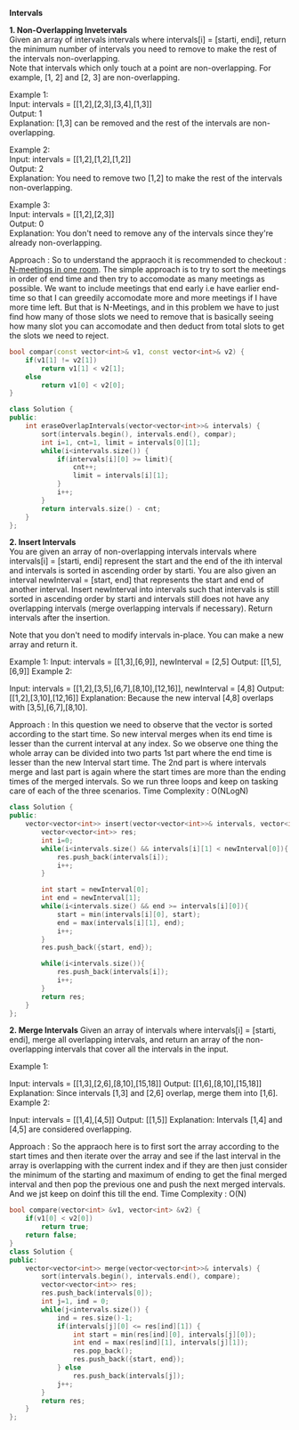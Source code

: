 **Intervals**

**1. Non-Overlapping Invetervals**  
Given an array of intervals intervals where intervals[i] = [starti, endi], return the minimum number of intervals you need to remove to make the rest of the intervals non-overlapping.  
Note that intervals which only touch at a point are non-overlapping. For example, [1, 2] and [2, 3] are non-overlapping.

Example 1:   
Input: intervals = [[1,2],[2,3],[3,4],[1,3]]  
Output: 1  
Explanation: [1,3] can be removed and the rest of the intervals are non-overlapping.  

Example 2:  
Input: intervals = [[1,2],[1,2],[1,2]]  
Output: 2  
Explanation: You need to remove two [1,2] to make the rest of the intervals non-overlapping.  

Example 3:  
Input: intervals = [[1,2],[2,3]]  
Output: 0  
Explanation: You don't need to remove any of the intervals since they're already non-overlapping.

Approach :
So to understand the appraoch it is recommended to checkout : [N-meetings in one room](https://takeuforward.org/data-structure/n-meetings-in-one-room/). The simple approach is to try to sort the meetings in order of end time and then try to accomodate as many meetings as possible. We want to include meetings that end early i.e have earlier end-time so that I can greedily accomodate more and more meetings if I have more time left.
But that is N-Meetings, and in this problem we have to just find how many of those slots we need to remove that is basically seeing how many slot you can accomodate and then deduct from total slots to get the slots we need to reject.

```cpp
bool compar(const vector<int>& v1, const vector<int>& v2) {
    if(v1[1] != v2[1])
        return v1[1] < v2[1];
    else
        return v1[0] < v2[0];
}

class Solution {
public:
    int eraseOverlapIntervals(vector<vector<int>>& intervals) {
        sort(intervals.begin(), intervals.end(), compar);
        int i=1, cnt=1, limit = intervals[0][1];
        while(i<intervals.size()) {
            if(intervals[i][0] >= limit){
                cnt++;
                limit = intervals[i][1];
            }
            i++;
        }
        return intervals.size() - cnt;
    }
};
```

**2. Insert Intervals**  
You are given an array of non-overlapping intervals intervals where intervals[i] = [starti, endi] represent the start and the end of the ith interval and intervals is sorted in ascending order by starti. You are also given an interval newInterval = [start, end] that represents the start and end of another interval.
Insert newInterval into intervals such that intervals is still sorted in ascending order by starti and intervals still does not have any overlapping intervals (merge overlapping intervals if necessary).
Return intervals after the insertion.

Note that you don't need to modify intervals in-place. You can make a new array and return it.

Example 1:
Input: intervals = [[1,3],[6,9]], newInterval = [2,5]
Output: [[1,5],[6,9]]
Example 2:

Input: intervals = [[1,2],[3,5],[6,7],[8,10],[12,16]], newInterval = [4,8]
Output: [[1,2],[3,10],[12,16]]
Explanation: Because the new interval [4,8] overlaps with [3,5],[6,7],[8,10].

Approach : In this question we need to observe that the vector is sorted according to the start time. So new interval merges when its end time is lesser than the current interval at any index.
So we observe one thing the whole array can be divided into two parts 1st part where the end time is lesser than the new Interval start time. The 2nd part is where intervals merge and last part is again where the start times are more than the ending times of the merged intervals.
So we run three loops and keep on tasking care of each of the three scenarios.
Time Complexity : O(NLogN)

```cpp
class Solution {
public:
    vector<vector<int>> insert(vector<vector<int>>& intervals, vector<int>& newInterval) {
        vector<vector<int>> res;
        int i=0;
        while(i<intervals.size() && intervals[i][1] < newInterval[0]){
            res.push_back(intervals[i]);
            i++;
        }

        int start = newInterval[0];
        int end = newInterval[1];
        while(i<intervals.size() && end >= intervals[i][0]){
            start = min(intervals[i][0], start);
            end = max(intervals[i][1], end);
            i++;
        }
        res.push_back({start, end});

        while(i<intervals.size()){
            res.push_back(intervals[i]);
            i++;
        }
        return res;
    }
};
```
**2. Merge Intervals**
Given an array of intervals where intervals[i] = [starti, endi], merge all overlapping intervals, and return an array of the non-overlapping intervals that cover all the intervals in the input.

Example 1:

Input: intervals = [[1,3],[2,6],[8,10],[15,18]]
Output: [[1,6],[8,10],[15,18]]
Explanation: Since intervals [1,3] and [2,6] overlap, merge them into [1,6].
Example 2:

Input: intervals = [[1,4],[4,5]]
Output: [[1,5]]
Explanation: Intervals [1,4] and [4,5] are considered overlapping.

Approach : So the appraoch here is to first sort the array according to the start times and then iterate over the array and see if the last interval in the array 
is overlapping with the current index and if they are then just consider the minimum of the starting and maximum of ending to get the final merged interval and then pop the previous one 
and push the next merged intervals. And we jst keep on doinf this till the end. 
Time Complexity : O(N)

```cpp
bool compare(vector<int> &v1, vector<int> &v2) {
    if(v1[0] < v2[0])
        return true;
    return false;
}
class Solution {
public:
    vector<vector<int>> merge(vector<vector<int>>& intervals) {
        sort(intervals.begin(), intervals.end(), compare);
        vector<vector<int>> res;
        res.push_back(intervals[0]);
        int j=1, ind = 0;
        while(j<intervals.size()) {
            ind = res.size()-1;
            if(intervals[j][0] <= res[ind][1]) {
                int start = min(res[ind][0], intervals[j][0]);
                int end = max(res[ind][1], intervals[j][1]);
                res.pop_back();
                res.push_back({start, end});
            } else 
                res.push_back(intervals[j]);
            j++;
        }
        return res;
    }
};
```
